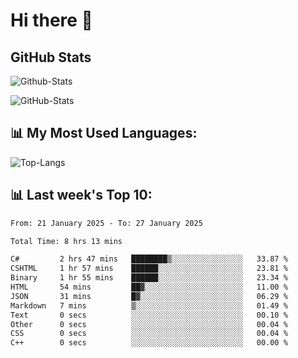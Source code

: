 # Hi there 👋

## GitHub Stats
![Github-Stats](https://github-readme-stats-sigma-five.vercel.app/api?username=ltorson&show_icons=true&theme=radical&count_private=true&show=reviews,discussions_started,discussions_answered,prs_merged,prs_merged_percentage)

![GitHub-Stats](https://github-readme-stats.vercel.app/api/wakatime?username=LeeTorson&theme=synthwave&size_weight=0.5&count_weight=0.5&title_color=36F9F6&langs_count=10&count_private=true)

## 📊 My Most Used Languages:
![Top-Langs](https://github-readme-stats-sigma-five.vercel.app/api/top-langs/?username=LTorson&layout=compact&langs_count=10)


## 📊 Last week's Top 10:
<!--START_SECTION:waka-->

```txt
From: 21 January 2025 - To: 27 January 2025

Total Time: 8 hrs 13 mins

C#         2 hrs 47 mins   ████████▒░░░░░░░░░░░░░░░░   33.87 %
CSHTML     1 hr 57 mins    ██████░░░░░░░░░░░░░░░░░░░   23.81 %
Binary     1 hr 55 mins    ██████░░░░░░░░░░░░░░░░░░░   23.34 %
HTML       54 mins         ██▓░░░░░░░░░░░░░░░░░░░░░░   11.00 %
JSON       31 mins         █▓░░░░░░░░░░░░░░░░░░░░░░░   06.29 %
Markdown   7 mins          ▒░░░░░░░░░░░░░░░░░░░░░░░░   01.49 %
Text       0 secs          ░░░░░░░░░░░░░░░░░░░░░░░░░   00.10 %
Other      0 secs          ░░░░░░░░░░░░░░░░░░░░░░░░░   00.04 %
CSS        0 secs          ░░░░░░░░░░░░░░░░░░░░░░░░░   00.04 %
C++        0 secs          ░░░░░░░░░░░░░░░░░░░░░░░░░   00.00 %
```

<!--END_SECTION:waka-->
